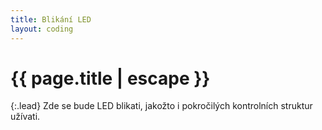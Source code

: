```yaml
---
title: Blikání LED
layout: coding
---
```


# {{ page.title | escape }}


{:.lead}
Zde se bude LED blikati, jakožto i pokročilých kontrolních struktur užívati.
